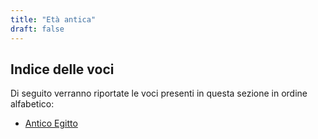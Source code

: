 ```yaml
---
title: "Età antica"
draft: false
---
```


## Indice delle voci

Di seguito verranno riportate le voci presenti in questa sezione in ordine alfabetico:

* [Antico Egitto](antico-egitto)


<!--


* Assiria
* Camuni
* Cartagine
* Celti
* Civiltà della valle dell'Indo
* Civiltà dell'Egeo
* Civiltà minoica
* Civiltà nuragica
* Codice di Hammurabi
* Colonizzazione greca
* Età ellenistica
* Etruschi
* Fenici
* Galli
* Grecia antica
* Guerre persiane
* Guerre puniche
* Guerre sannitiche
* Invasioni barbariche
* Italia preromana
* Ittiti
* Magna Grecia
* Mesopotamia
* Micene
* Persia
* Regni ellenistici
* Regno di Babilonia
* Regno Magadha
* Roma imperiale
* Roma monarchica
* Roma repubblicana
* Sparta
* Sumeri
* Triumvirato

-->